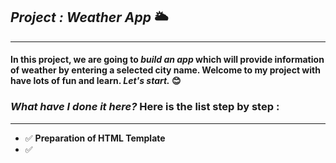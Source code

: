## _Project : Weather App_ 🌥️  
---  
#### In this project, we are going to _build an app_ which will provide information of weather by entering a selected city name. Welcome to my project with have lots of fun and learn. _Let's start._ 😊  

### _What have I done it here?_  Here is the list step by step :  
---
- ✅ __Preparation of HTML Template__
- ✅